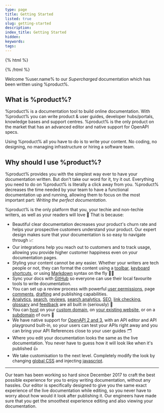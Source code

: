 ```yaml
---
type: page
title: Getting Started
listed: true
slug: getting-started
description: 
index_title: Getting Started
hidden: 
keywords: 
tags: 
---
```


{% html %}
<div style="text-align: center;">
	<img id="dhImage" style="max-width: 300px;" />
</div>
{% /html %}

Welcome %user.name% to our _Supercharged_ documentation which has been written using %product%.

## What is %product%?

%product% is a documentation tool to build online documentation. With %product% you can write product & user guides, developer hubs/portals, knowledge bases and support centres. %product% is the only product on the market that has an advanced editor and native support for OpenAPI specs.

Using %product% all you have to do is to write your content. No coding, no designing, no managing infrastructure or hiring a software team.

## Why should I use %product%?

%product% provides you with the simplest way ever to have your documentation written. But don't take our word for it, try it out. Everything you need to do on %product% is literally a click away from you. %product% decreases the time needed by your team to have a functional documentation up and running, allowing them to focus on the most important part: _Writing the perfect documentation_.

%product% is the only platform that you, your techie and non-techie writers, as well as your readers will love 💛 That is because:

- Beautiful clear documentation decreases your product's churn rate and helps your prospective customers understand your product. Our expert design makes sure that your documentation is so easy to navigate through 📈
- Our integrations help you reach out to customers and to track usage, allowing you provide higher customer happiness even on your documentation pages.
- Styling your content cannot be any easier. Whether your writers are tech people or not, they can format the content using a [toolbar](/support-center/formatting-text), [keyboard shortcuts](/support-center/keyboard-shortcuts), or using [Markdown](/support-center/using-markdown) syntax on the fly 👩‍💻
- Sync your docs with [GitHub](/support-center/github-sync) so everyone can use their local favourite tools to write documentation.
- You can set up a review process with powerful [user permissions](/support-center/collaboration), page [comments](/support-center/comments), [drafting](/support-center/draft-mode) and publishing capabilities.
- [Analytics](/support-center/google-analytics), [search](/support-center/using-search), [reviews](/support-center/comments), [search analytics](/support-center/search-analytics), [SEO](/support-center/seo), [link checking](/support-center/page-linking#listing-broken-links), [glossary](/support-center/glossary) and [feedback](/support-center/feedback) are all built in (seriously) 🚀
- You can [host](/support-center/hosting) on your [custom domain](/support-center/using-custom-domain), on [your existing website](/support-center/hosting#hosting-under-an-existing-website), or on a [subdomain](/support-center/hosting#hosting-under-product-subdomain) of ours 🔗
- We have native support for [OpenAPI 2 and 3](/support-center/api-references), with an API editor and API playground built-in, so your users can test your APIs right away and you can bring your API References close to your user guides 🗂
- Where you edit your documentation looks the same as the live documentation. You never have to guess how it will look like when it's published 👍
- We take customisation to the next level. Completely modify the look by changing [global CSS](/support-center/custom-css) and injecting [javascript](/support-center/custom-javascript).

---

Our team has been working so hard since December 2017 to craft the best possible experience for you to enjoy writing documentation, without any hassles. Our editor is specifically designed to give you the same exact experience of the live documentation while editing, so you never have to worry about how would it look after publishing it. Our engineers have made sure that you get the smoothest experience editing and also viewing your documentation.